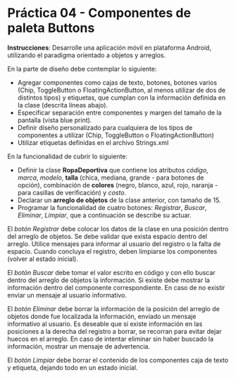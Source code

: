 # Práctica 04 - Componentes de paleta Buttons

**Instrucciones**: Desarrolle una aplicación móvil en plataforma Android, utilizando el paradigma orientado a objetos y arreglos.

En la parte de diseño debe contemplar lo siguiente:  
* Agregar componentes como cajas de texto, botones, botones varios (Chip, ToggleButton o FloatingActionButton, al menos utilizar de dos de distintos  tipos) y etiquetas, que cumplan con la información definida en la clase (descrita líneas abajo).
* Especificar separación entre componentes y margen del tamaño de la pantalla (vista blue print).
* Definir diseño personalizado para cualquiera de los tipos de componentes a utilizar (Chip, ToggleButton o FloatingActionButton)
* Utilizar etiquetas definidas en el archivo Strings.xml

En la funcionalidad de cubrir lo siguiente:  
* Definir la clase **RopaDeportiva** que contiene los atributos *código*, *marca*, *modelo*, **talla** (chica, mediana, grande - para botones de opción), combinación de **colores** (negro, blanco, azul, rojo, naranja - para casillas de verificación) y *costo*.
* Declarar un **arreglo de objetos** de la clase anterior, con tamaño de 15.
* Programar la funcionalidad de cuatro botones: *Registrar*, *Buscar*, *Eliminar*, *Limpiar*, que a continuación se describe su actuar.

El *botón Registrar* debe colocar los datos de la clase en una posición dentro del arreglo de objetos. Se debe validar que exista espacio dentro del arreglo. Utilice mensajes para informar al usuario del registro o la falta de espacio. Cuando concluya el registro, deben limpiarse los componentes (volver al estado inicial).

El *botón Buscar* debe tomar el valor escrito en código y con ello buscar dentro del arreglo de objetos la información. Si existe debe mostrar la información dentro del componente correspondiente. En caso de no existir enviar un mensaje al usuario informativo.

El *botón Eliminar* debe borrar la información de la posición del arreglo de objetos donde fue localizada la información, enviado un mensaje informativo al usuario. Es deseable que si existe información en las posiciones a la derecha del registro a borrar, se recorran para evitar dejar huecos en el arreglo. En caso de intentar eliminar sin haber buscado la información, mostrar un mensaje de advertencia.

El *botón Limpiar* debe borrar el contenido de los componentes caja de texto y etiqueta, dejando todo en un estado inicial.
